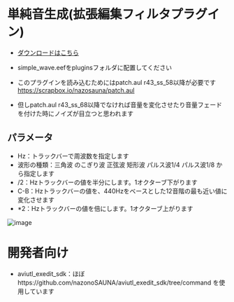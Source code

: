 # 単純音生成(拡張編集フィルタプラグイン)
- [ダウンロードはこちら](../../releases/)
- simple_wave.eefをpluginsフォルダに配置してください

- このプラグインを読み込むためにはpatch.aul r43_ss_58以降が必要です https://scrapbox.io/nazosauna/patch.aul
- 但しpatch.aul r43_ss_68以降でなければ音量を変化させたり音量フェードを付けた時にノイズが目立つと思われます


## パラメータ
- Hz：トラックバーで周波数を指定します
- 波形の種類：三角波 のこぎり波 正弦波 矩形波 パルス波1/4 パルス波1/8 から指定します
- /2：Hzトラックバーの値を半分にします。1オクターブ下がります
- C-B：Hzトラックバーの値を、440Hzをベースとした12音階の最も近い値に変化させます
- *2：Hzトラックバーの値を倍にします。1オクターブ上がります

![image](https://github.com/user-attachments/assets/0322756e-44f5-41ba-94ee-5a1b3acdd3e8)



# 開発者向け
- aviutl_exedit_sdk：ほぼhttps://github.com/nazonoSAUNA/aviutl_exedit_sdk/tree/command を使用しています
